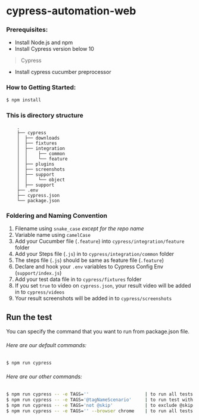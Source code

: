# cypress-automation-web

### Prerequisites:

- Install Node.js and npm
- Install Cypress version below 10

> Cypress
- Install cypress cucumber preprocessor

### How to Getting Started:

```sh
$ npm install
```

### This is directory structure

        .
        ├── cypress
        │  ├── downloads
        │  ├── fixtures
        │  ├── integration
        │  │    ├── common
        │  │    └── feature
        │  ├── plugins
        │  ├── screenshots
        │  ├── support
        │  │    └── object
        │  ├── support
        ├── .env
        ├── cypress.json
        └── package.json

### Foldering and Naming Convention

1. Filename using `snake_case` *except for the repo name*
2. Variable name using `camelCase`
3. Add your Cucumber file (`.feature`) into `cypress/integration/feature` folder
4. Add your Steps file (`.js`) in to `cypress/integration/common` folder
5. The steps file (`.js`) should be same as feature file (`.feature`)
6. Declare and hook your `.env` variables to Cypress Config Env (`support/index.js`)
7. Add your test data file in to `cypress/fixtures` folder
8. If you set `true` to video on `cypress.json`, your result video will be added in to `cypress/videos`
3. Your result screenshots will be added in to `cypress/screenshots`

## Run the test

You can specify the command that you want to run from package.json file.

###### Here are our default commands:

```sh
$ npm run cypress
```

###### Here are our other commands:

```sh
$ npm run cypress -- -e TAGS=''                     | to run all tests
$ npm run cypress -- -e TAGS='@tagNameScenario'     | to run test with specific tag / specific repo
$ npm run cypress -- -e TAGS='not @skip'            | to exclude @skip tag
$ npm run cypress -- -e TAGS='' --browser chrome    | to run all tests with launch browser
```